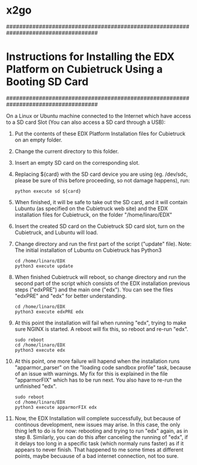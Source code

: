 x2go
====

####################################################################################
# Instructions for Installing the EDX Platform on Cubietruck Using a Booting SD Card
####################################################################################

On a Linux or Ubuntu machine connected to the Internet which have access
to a SD card Slot (You can also access a SD card through a USB):

1)  Put the contents of these EDX Platform Installation files for Cubietruck on an empty folder.

2)  Change the current directory to this folder.

3)  Insert an empty SD card on the corresponding slot.

3)  Replacing ${card} with the SD card device you are using (eg. /dev/sdc, please be sure of this
    before proceeding, so not damage happens), run:
  
        python execute sd ${card}

4)  When finished, it will be safe to take out the SD card, and it will contain Lubuntu (as specified
    on the Cubietruck web site) and the EDX installation files for Cubietruck, on the folder
    "/home/linaro/EDX"

5)  Insert the created SD card on the Cubietruck SD card slot, turn on the Cubietruck,
    and Lubuntu will load.

6)  Change directory and run the first part of the script ("update" file).
    Note: The initial installation of Lubuntu on Cubietruck has Python3
  
        cd /home/linaro/EDX
        python3 execute update

7)  When finished Cubietruck will reboot, so change directory and run the second part of the script
    which consists of the EDX installation previous steps ("edxPRE") and the main one ("edx").
    You can see the files "edxPRE" and "edx" for better understanding.
  
        cd /home/linaro/EDX
        python3 execute edxPRE edx

8)  At this point the installation will fail when running "edx", trying to make sure NGINX is started.
    A reboot will fix this, so reboot and re-run "edx".
  
        sudo reboot
        cd /home/linaro/EDX
        python3 execute edx

9)  At this point, one more failure will hapend when the installation runs "apparmor_parser" on the
    "loading code sandbox profile" task, because of an issue with warnings. My fix for this is
    explained in the file "apparmorFIX" which has to be run next. You also have to re-run the
    unfinished "edx".
  
        sudo reboot
        cd /home/linaro/EDX
        python3 execute apparmorFIX edx

10) Now, the EDX Installation will complete successfully, but because of continous development, new
    issues may arise. In this case, the only thing left to do is for now: rebooting and trying
    to run "edx" again, as in step 8. Similarly, you can do this after canceling the running of
    "edx", if it delays too long in a specific task (which normaly runs faster) as if it appears
    to never finish. That happened to me some times at different points, maybe becuause of a bad
    internet connection, not too sure.
